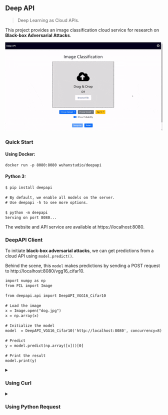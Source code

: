 ## Deep API

> Deep Learning as Cloud APIs.

This project provides an image classification cloud service for research on **Black-box Adversarial Attacks**.

![](demo.gif)


### Quick Start

#### Using Docker:

```
docker run -p 8080:8080 wuhanstudio/deepapi
```

#### Python 3:

```
$ pip install deepapi

# By default, we enable all models on the server.
# Use deepapi -h to see more options.

$ python -m deepapi
Serving on port 8080...
```

The website and API service are available at https://localhost:8080.



### DeepAPI Client

To initiate **black-box adversarial attacks**, we can get predictions from a cloud API using `model.predict()`.

Behind the scene, this `model` makes predictions by sending a POST request to http://localhost:8080/vgg16_cifar10.

```
import numpy as np
from PIL import Image

from deepapi.api import DeepAPI_VGG16_Cifar10

# Load the image
x = Image.open("dog.jpg")
x = np.array(x)

# Initialize the model
model  = DeepAPI_VGG16_Cifar10('http://localhost:8080', concurrency=8)

# Predict
y = model.predict(np.array([x]))[0]

# Print the result
model.print(y)
```

</details>
<details>
  <summary><h3> Using Curl</h3></summary>

```
export IMAGE_FILE=test/cat.jpg
(echo -n '{"file": "'; base64 $IMAGE_FILE; echo '"}') | \
curl -H "Content-Type: application/json" \
     -d @- http://127.0.0.1:8080/vgg16_cifar10
```
</details>


<details>
  <summary><h3> Using Python Request</h3></summary>

You can also implement the API client from scratch using the request module.

```
def classification(url, file):
    # Load the input image and construct the payload for the request
    image = Image.open(file)
    buff = BytesIO()
    image.save(buff, format="JPEG")

    data = {'file': base64.b64encode(buff.getvalue()).decode("utf-8")}
    return requests.post(url, json=data).json()

res = classification('http://127.0.0.1:8080/vgg16_cifar10', 'cat.jpg')
```

This python script is available in the `test` folder. You should see prediction results by running `python3 minimal.py`:

```
cat            0.99804
deer           0.00156
truck          0.00012
airplane       0.00010
dog            0.00009
bird           0.00005
ship           0.00003
frog           0.00001
horse          0.00001
automobile     0.00001
```

#### Concurrent requests

Sending 5 concurrent requests to the API server:

```
$ python3 multi-client.py --num_workers 5 cat.jpg
```

You should see the result:

```
----- start -----
Sending requests
Sending requests
Sending requests
Sending requests
Sending requests
------ end ------
Concurrent Requests: 5
Total Runtime: 2.441638708114624
```
